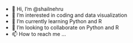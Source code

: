 - 👋 Hi, I’m @shailnehru
- 👀 I’m interested in coding and data visualization
- 🌱 I’m currently learning Python and R
- 💞️ I’m looking to collaborate on Python and R
- 📫 How to reach me ...

<!---
shailnehru/shailnehru is a ✨ special ✨ repository because its `README.md` (this file) appears on your GitHub profile.
You can click the Preview link to take a look at your changes.
--->

